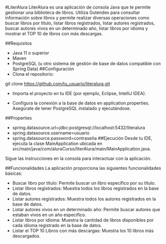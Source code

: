 #LiterAlura
LiterAlura es una aplicación de consola Java que te permite gestionar una biblioteca de libros. Utiliza Gutendex para consultar información sobre libros y permite realizar diversas operaciones como buscar libros por título, listar libros registrados, listar autores registrados, buscar autores vivos en un determinado año, listar libros por idioma y mostrar el TOP 10 de libros con más descargas.

##Requisitos
- Java 11 o superior
- Maven
- PostgreSQL (u otro sistema de gestión de base de datos compatible con Spring Data)
##Configuración
- Clona el repositorio:

git clone https://github.com/tu_usuario/literalura.git

- Importa el proyecto en tu IDE (por ejemplo, Eclipse, IntelliJ IDEA).

- Configura la conexión a la base de datos en application.properties. Asegúrate de tener PostgreSQL instalado y ejecutándose.

##Properties
- spring.datasource.url=jdbc:postgresql://localhost:5432/literalura
- spring.datasource.username=usuario
- spring.datasource.password=contraseña
##Ejecución
Desde tu IDE, ejecuta la clase MainApplication ubicada en src/main/java/com/aluraCurso/literAlura/main/MainApplication.java.

Sigue las instrucciones en la consola para interactuar con la aplicación.

##Funcionalidades
La aplicación proporciona las siguientes funcionalidades básicas:

- Buscar libro por título: Permite buscar un libro específico por su título.
- Listar libros registrados: Muestra todos los libros registrados en la base de datos.
- Listar autores registrados: Muestra todos los autores registrados en la base de datos.
- Listar autores vivos en un determinado año: Permite buscar autores que estaban vivos en un año específico.
- Listar libros por idioma: Muestra la cantidad de libros disponibles por cada idioma registrado en la base de datos.
- Listar el TOP 10 Libros con más descargas: Muestra los 10 libros más descargados.
